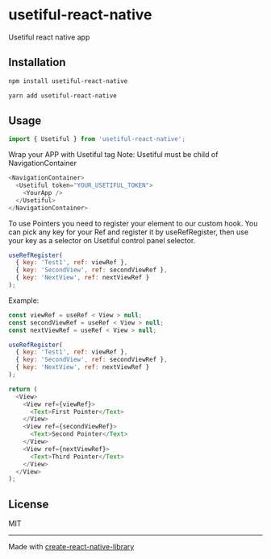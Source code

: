 # usetiful-react-native

Usetiful react native app

## Installation

```sh
npm install usetiful-react-native
```

```sh
yarn add usetiful-react-native
```

## Usage

```js
import { Usetiful } from 'usetiful-react-native';
```

Wrap your APP with Usetiful tag
Note: Usetiful must be child of NavigationContainer

```js
<NavigationContainer>
  <Usetiful token="YOUR_USETIFUL_TOKEN">
    <YourApp />
  </Usetiful>
</NavigationContainer>
```

To use Pointers you need to register your element to our custom hook.
You can pick any key for your Ref and register it by useRefRegister, then use your key as a selector on Usetiful control panel selector.

```js
useRefRegister(
  { key: 'Test1', ref: viewRef },
  { key: 'SecondView', ref: secondViewRef },
  { key: 'NextView', ref: nextViewRef }
);
```

Example:
```js
const viewRef = useRef < View > null;
const secondViewRef = useRef < View > null;
const nextViewRef = useRef < View > null;

useRefRegister(
  { key: 'Test1', ref: viewRef },
  { key: 'SecondView', ref: secondViewRef },
  { key: 'NextView', ref: nextViewRef }
);

return (
  <View>
    <View ref={viewRef}>
      <Text>First Pointer</Text>
    </View>
    <View ref={secondViewRef}>
      <Text>Second Pointer</Text>
    </View>
    <View ref={nextViewRef}>
      <Text>Third Pointer</Text>
    </View>
  </View>
);
```

## License

MIT

---

Made with [create-react-native-library](https://github.com/callstack/react-native-builder-bob)
